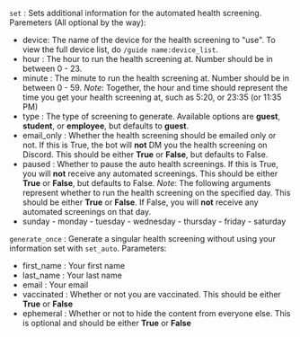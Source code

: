 `set` : Sets additional information for the automated health screening.
Paremeters (All optional by the way):
- device: The name of the device for the health screening to "use". To view the full device list, do `/guide name:device_list`.
- hour : The hour to run the health screening at. Number should be in between 0 - 23.
- minute : The minute to run the health screening at. Number  should be in between 0 - 59.
*Note*: Together, the hour and time should represent the time you get your health screening at, such as 5:20, or 23:35 (or 11:35 PM)
- type : The type of screening to generate. Available options are __guest__, __student__, or __employee__, but defaults to __guest__.
- email_only : Whether the health screening should be emailed only or not. If this is True, the bot will **not** DM you the health screening on Discord. This should be either __True__ or __False__, but defaults to False.
- paused : Whether to pause the auto health screenings. If this is True, you will **not** receive any automated screenings. This should be either __True__ or __False__, but defaults to False.
*Note*: The following arguments represent whether to run the health screening on the specified day. This should be either __True__ or __False__. If False, you will **not** receive any automated screenings on that day.
- sunday - monday - tuesday - wednesday - thursday - friday - saturday


`generate_once` : Generate a singular health screening without using your information set with `set_auto`.
Parameters:
- first_name : Your first name
- last_name : Your last name
- email : Your email 
- vaccinated : Whether or not you are vaccinated. This should be either __True__ or __False__
- ephemeral : Whether or not to hide the content from everyone else. This is optional and should be either __True__ or __False__
